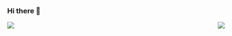 ### Hi there 👋

<img align="center" src="https://github-readme-stats.vercel.app/api/top-langs/?username=mingeun128&show_icons=true&theme=tokyonight"/>
<img align="right" src="https://github-readme-stats.vercel.app/api?username=mingeun128&show_icons=true&theme=tokyonight"/>

<!--
**mingeun128/mingeun128** is a ✨ _special_ ✨ repository because its `README.md` (this file) appears on your GitHub profile.

Here are some ideas to get you started:

- 🔭 I’m currently working on ...
- 🌱 I’m currently learning ...
- 👯 I’m looking to collaborate on ...
- 🤔 I’m looking for help with ...
- 💬 Ask me about ...
- 📫 How to reach me: ...
- 😄 Pronouns: ...
- ⚡ Fun fact: ...
-->
